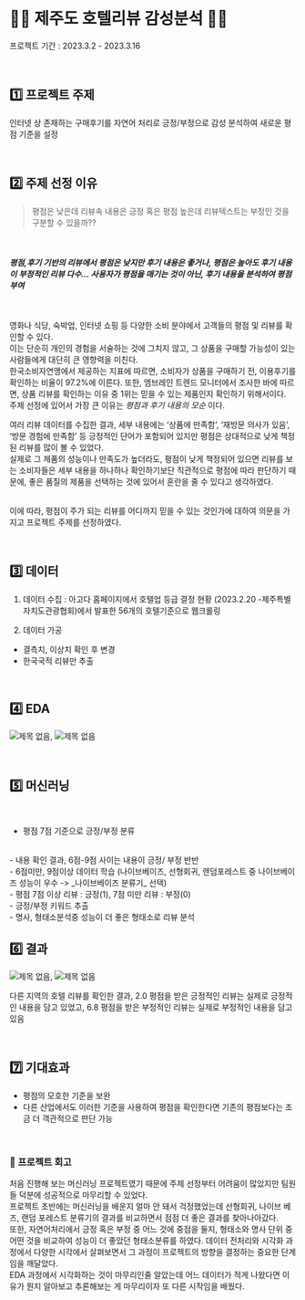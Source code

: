 # :palm_tree::hotel: 제주도 호텔리뷰 감성분석 :hotel::palm_tree:
프로젝트 기간 : 2023.3.2 - 2023.3.16
  
  <br/>


## :one: 프로젝트 주제 ##

인터넷 상 존재하는 구매후기를 자연어 처리로 긍정/부정으로 감성 분석하여 새로운 평점 기준을 설정

<br/>

## :two: 주제 선정 이유 ##

> 평점은 낮은데 리뷰속 내용은 긍정 혹은 평점 높은데 리뷰텍스트는 부정인 것을 구분할 수 있을까??

</br>

#### _평점,후기 기반의 리뷰에서 평점은 낮지만 후기 내용은 좋거나, 평점은 높아도 후기 내용이 부정적인 리뷰 다수… 사용자가 평점을 매기는 것이 아닌, 후기 내용을 분석하여 평점 부여_ ####
</br>


 영화나 식당, 숙박업, 인터넷 쇼핑 등 다양한 소비 분야에서 고객들의 평점 및 리뷰를 확인할 수 있다. <br/>
이는 단순히 개인의 경험을 서술하는 것에 그치지 않고, 그 상품을 구매할 가능성이 있는 사람들에게 대단히 큰 영향력을 미친다. <br/>
한국소비자연맹에서 제공하는 지표에 따르면, 소비자가 상품을 구매하기 전, 이용후기를 확인하는 비율이 97.2%에 이른다. 또한, 엠브레인 트렌드 모니터에서 조사한 바에 따르면, 상품 리뷰를 확인하는 이유 중 1위는 믿을 수 있는 제품인지 확인하기 위해서이다. <br/>
주제 선정에 있어서 가장 큰 이유는 _평점과 후기 내용의 모순_ 이다. 
</br>

 여러 리뷰 데이터를 수집한 결과, 세부 내용에는 ‘상품에 만족함’, ‘재방문 의사가 있음’, ‘방문 경험에 만족함’ 등 긍정적인 단어가 포함되어 있지만 평점은 상대적으로 낮게 책정된 리뷰를 많이 볼 수 있었다. <br/>
실제로 그 제품의 성능이나 만족도가 높더라도, 평점이 낮게 책정되어 있으면 리뷰를 보는 소비자들은 세부 내용을 하나하나 확인하기보단 직관적으로 평점에 따라 판단하기 때문에, 좋은 품질의 제품을 선택하는 것에 있어서 혼란을 줄 수 있다고 생각하였다. 
</br>
</br>

이에 따라, 평점이 주가 되는 리뷰를 어디까지 믿을 수 있는 것인가에 대하여 의문을 가지고 프로젝트 주제를 선정하였다.

<br/>

## :three: 데이터 ##

1) 데이터 수집
: 아고다 홈페이지에서 호텔업 등급 결정 현황 (2023.2.20 -제주특별자치도관광협회)에서 발표한 56개의 호텔기준으로 웹크롤링

2) 데이터 가공
- 결측치, 이상치 확인 후 변경
- 한국국적 리뷰만 추출

<br/>

## :four: EDA ##
![제목 없음](https://user-images.githubusercontent.com/122995812/226657583-45cf4aa4-67a1-4c2c-8ec2-525dccd073c8.png), ![제목 없음](https://user-images.githubusercontent.com/122995812/226657917-5ca21082-0aa2-4fa5-9a25-e563e3a900c4.png)


<br/>

## :five: 머신러닝 ##
</br>

- 평점 7점 기준으로 긍정/부정 분류
</br>
- 내용 확인 결과, 6점-9점 사이는 내용이 긍정/ 부정 반반
</br>
- 6점미만, 9점이상 데이터 학습 (나이브베이즈, 선형회귀, 랜덤포레스트 중 나이브베이즈 성능이 우수 ->  _나이브베이즈 분류기_ 선택)
</br>
- 평점 7점 이상 리뷰 : 긍정(1), 7점 미만 리뷰 : 부정(0) </br>
- 긍정/부정 키워드 추출 
</br>
- 명사, 형태소분석중 성능이 더 좋은 형태소로 리뷰 분석

<br/>

## :six: 결과 ##

![제목 없음](https://user-images.githubusercontent.com/122995812/226656905-dfcd92eb-1227-43b7-a9b2-49bfdfd1c2b8.png), ![제목 없음](https://user-images.githubusercontent.com/122995812/226657125-c946a02c-fbef-4a3d-9b99-ea57171ffb4e.png)

다른 지역의 호텔 리뷰를 확인한 결과, 2.0 평점을 받은 긍정적인 리뷰는 실제로 긍정적인 내용을 담고 있었고, 6.8 평점을 받은 부정적인 리뷰는 실제로 부정적인 내용을 담고 있음

<br/>

## 7️⃣ 기대효과
- 평점의 모호한 기준을 보완
-  다른 산업에서도 이러한 기준을 사용하여 평점을 확인한다면 기존의 평점보다는 조금 더 객관적으로 판단 가능

</br>

### 🤔 프로젝트 회고 ###
 처음 진행해 보는 머신러닝 프로젝트였기 때문에 주제 선정부터 어려움이 많았지만 팀원들 덕분에 성공적으로 마무리할 수 있었다.<br/>
프로젝트 초반에는 머신러닝을 배운지 얼마 안 돼서 걱정했었는데 선형회귀, 나이브 베즈, 랜덤 포레스트 분류기의 결과를 비교하면서 점점 더 좋은 결과를 찾아나아갔다. <br/>
 또한, 자연어처리에서 긍정 혹은 부정 중 어느 것에 중점을 둘지, 형태소와 명사 단위 중 어떤 것을 비교하여 성능이 더 좋았던 형태소분류를 하였다. 데이터 전처리와 시각화 과정에서 다양한 시각에서 살펴보면서 그 과정이 프로젝트의 방향을 결정하는 중요한 단계임을 깨달았다.<br/>
 EDA 과정에서 시각화하는 것이 마무리인줄 알았는데 어느 데이터가 적게 나왔다면 이유가 뭔지 알아보고 추론해보는 게 마무리이자 또 다른 시작임을 배웠다.
 




